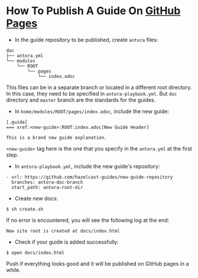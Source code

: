 # How To Publish A Guide On [GitHub Pages](https://guides.hazelcast.org)

- In the guide repository to be published, create `antora` files:

```
doc
├── antora.yml
└── modules
    └── ROOT
        └── pages
            └── index.adoc
```
This files can be in a separate branch or located in a different root directory. In this case, they need to be specified in `antora-playbook.yml`. But `doc` directory and `master` branch are the standards for the guides.

- In `home/modules/ROOT/pages/index.adoc`, include the new guide:

```
[.guide]
=== xref:<new-guide>:ROOT:index.adoc[New Guide Header]

This is a brand new guide explanation.

```
`<new-guide>` tag here is the one that you specify in the `antora.yml` at the first step.

- In `antora-playbook.yml`, include the new guide's repository:

```
- url: https://github.com/hazelcast-guides/new-guide-repository
  branches: antora-doc-branch
  start_path: antora-root-dir
```

- Create new docs:

```
$ sh create.sh
```

If no error is encountered, you will see the following log at the end:

```
New site root is created at docs/index.html
```

- Check if your guide is added successfully:

```
$ open docs/index.html
```

Push if everything looks good and it will be published on GitHub pages in a while.

